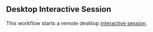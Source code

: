 ## Desktop Interactive Session
This workflow starts a remote desktop [interactive session](https://github.com/parallelworks/interactive_session/blob/main/README.md). 

